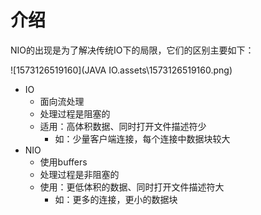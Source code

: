 # 介绍

NIO的出现是为了解决传统IO下的局限，它们的区别主要如下：

![1573126519160](JAVA IO.assets\1573126519160.png)

- IO
  - 面向流处理
  - 处理过程是阻塞的
  - 适用：高体积数据、同时打开文件描述符少
    - 如：少量客户端连接，每个连接中数据块较大
- NIO
  - 使用buffers
  - 处理过程是非阻塞的
  - 使用：更低体积的数据、同时打开文件描述符大
    - 如：更多的连接，更小的数据块